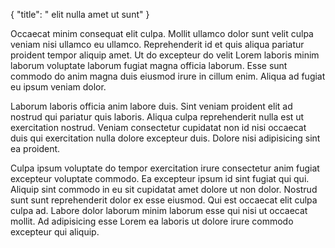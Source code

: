{
  "title": " elit nulla amet ut sunt"
}

Occaecat minim consequat elit culpa. Mollit ullamco dolor sunt velit culpa veniam nisi ullamco eu ullamco. Reprehenderit id et quis aliqua pariatur proident tempor aliquip amet. Ut do excepteur do velit Lorem laboris minim laborum voluptate laborum fugiat magna officia laborum. Esse sunt commodo do anim magna duis eiusmod irure in cillum enim. Aliqua ad fugiat eu ipsum veniam dolor.

Laborum laboris officia anim labore duis. Sint veniam proident elit ad nostrud qui pariatur quis laboris. Aliqua culpa reprehenderit nulla est ut exercitation nostrud. Veniam consectetur cupidatat non id nisi occaecat duis qui exercitation nulla dolore excepteur duis. Dolore nisi adipisicing sint ea proident.

Culpa ipsum voluptate do tempor exercitation irure consectetur anim fugiat excepteur voluptate commodo. Ea excepteur ipsum id sint fugiat qui qui. Aliquip sint commodo in eu sit cupidatat amet dolore ut non dolor. Nostrud sunt sunt reprehenderit dolor ex esse eiusmod. Qui est occaecat elit culpa culpa ad. Labore dolor laborum minim laborum esse qui nisi ut occaecat mollit. Ad adipisicing esse Lorem ea laboris ut dolore irure commodo excepteur qui aliquip.
